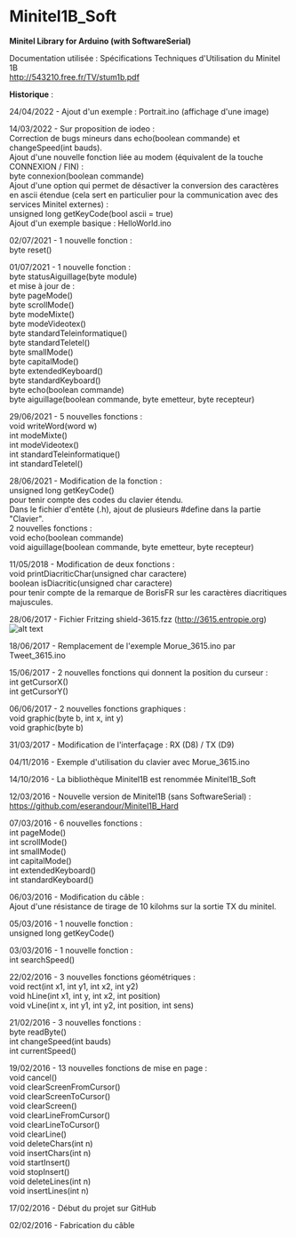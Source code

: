# Minitel1B_Soft
<b>Minitel Library for Arduino (with SoftwareSerial)</b>

Documentation utilisée : Spécifications Techniques d'Utilisation du Minitel 1B<br>
http://543210.free.fr/TV/stum1b.pdf

<b>Historique</b> :

24/04/2022 - Ajout d'un exemple : Portrait.ino (affichage d'une image)<br>

14/03/2022 - Sur proposition de iodeo :<br>
Correction de bugs mineurs dans echo(boolean commande) et changeSpeed(int bauds).<br>
Ajout d'une nouvelle fonction liée au modem (équivalent de la touche CONNEXION / FIN) :<br>
byte connexion(boolean commande)<br>
Ajout d'une option qui permet de désactiver la conversion des caractères en ascii étendue (cela sert en particulier pour la communication avec des services Minitel externes) :<br>
unsigned long getKeyCode(bool ascii = true)<br>
Ajout d'un exemple basique : HelloWorld.ino

02/07/2021 - 1 nouvelle fonction :<br>
byte reset()<br>

01/07/2021 - 1 nouvelle fonction :<br>
byte statusAiguillage(byte module)<br>
et mise à jour de :<br>
byte pageMode()<br>
byte scrollMode()<br>
byte modeMixte()<br>
byte modeVideotex()<br>
byte standardTeleinformatique()<br>
byte standardTeletel()<br>
byte smallMode()<br>
byte capitalMode()<br>
byte extendedKeyboard()<br>
byte standardKeyboard()<br>
byte echo(boolean commande)<br>
byte aiguillage(boolean commande, byte emetteur, byte recepteur)<br>

29/06/2021 - 5 nouvelles fonctions :<br>
void writeWord(word w)<br>
int modeMixte()<br>
int modeVideotex()<br>
int standardTeleinformatique()<br>
int standardTeletel()<br>

28/06/2021 - Modification de la fonction :<br>
unsigned long getKeyCode()<br>
pour tenir compte des codes du clavier étendu.<br>
Dans le fichier d'entête (.h), ajout de plusieurs #define dans la partie "Clavier".<br>
2 nouvelles fonctions :<br>
void echo(boolean commande)<br>
void aiguillage(boolean commande, byte emetteur, byte recepteur)

11/05/2018 - Modification de deux fonctions :<br>
void printDiacriticChar(unsigned char caractere)<br>
boolean isDiacritic(unsigned char caractere)<br>
pour tenir compte de la remarque de BorisFR sur les caractères diacritiques majuscules.

28/06/2017 - Fichier Fritzing shield-3615.fzz (http://3615.entropie.org)<br>
![alt text](http://entropie.org/3615/wp-content/uploads/2017/06/shield-3615-top-300x233bis.png)

18/06/2017 - Remplacement de l'exemple Morue_3615.ino par Tweet_3615.ino<br>

15/06/2017 - 2 nouvelles fonctions qui donnent la position du curseur :<br>
int getCursorX()<br>
int getCursorY()<br>

06/06/2017 - 2 nouvelles fonctions graphiques :<br>
void graphic(byte b, int x, int y)<br>
void graphic(byte b)<br>

31/03/2017 - Modification de l'interfaçage : RX (D8) / TX (D9)<br>

04/11/2016 - Exemple d'utilisation du clavier avec Morue_3615.ino<br>

14/10/2016 - La bibliothèque Minitel1B est renommée Minitel1B_Soft<br>

12/03/2016 - Nouvelle version de Minitel1B (sans SoftwareSerial) :<br>
https://github.com/eserandour/Minitel1B_Hard<br>

07/03/2016 - 6 nouvelles fonctions :<br>
int pageMode()<br>
int scrollMode()<br>
int smallMode()<br>
int capitalMode()<br>
int extendedKeyboard()<br>
int standardKeyboard()<br>

06/03/2016 - Modification du câble :<br>
Ajout d'une résistance de tirage de 10 kilohms sur la sortie TX du minitel.

05/03/2016 - 1 nouvelle fonction :<br>
unsigned long getKeyCode()<br>

03/03/2016 - 1 nouvelle fonction :<br>
int searchSpeed()<br>

22/02/2016 - 3 nouvelles fonctions géométriques :<br>
void rect(int x1, int y1, int x2, int y2)<br>
void hLine(int x1, int y, int x2, int position)<br>
void vLine(int x, int y1, int y2, int position, int sens)<br>

21/02/2016 - 3 nouvelles fonctions :<br>
byte readByte()<br>
int changeSpeed(int bauds)<br>
int currentSpeed()<br>

19/02/2016 - 13 nouvelles fonctions de mise en page :<br>
void cancel()<br>
void clearScreenFromCursor()<br>
void clearScreenToCursor()<br>
void clearScreen()<br>
void clearLineFromCursor()<br>
void clearLineToCursor()<br>
void clearLine()<br>
void deleteChars(int n)<br>
void insertChars(int n)<br>
void startInsert()<br>
void stopInsert()<br>
void deleteLines(int n)<br>
void insertLines(int n)<br>

17/02/2016 - Début du projet sur GitHub<br>

02/02/2016 - Fabrication du câble
